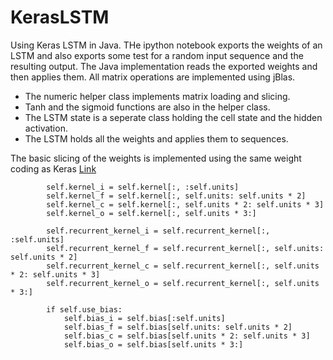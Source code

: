 # KerasLSTM
Using Keras LSTM in Java. THe ipython notebook exports the weights of an LSTM
and also exports some test for a random input sequence and the resulting output.
The Java implementation reads the exported weights and then applies them. All
matrix operations are implemented using jBlas.

+ The numeric helper class implements matrix loading and slicing.
+ Tanh and the sigmoid functions are also in the helper class.
+ The LSTM state is a seperate class holding the cell state and the hidden activation.
+ The LSTM holds all the weights and applies them to sequences.

The basic slicing of the weights is implemented using the same weight
coding as Keras [Link](https://github.com/keras-team/keras/blob/2.1.4/keras/layers/recurrent.py#L1776)

```
        self.kernel_i = self.kernel[:, :self.units]
        self.kernel_f = self.kernel[:, self.units: self.units * 2]
        self.kernel_c = self.kernel[:, self.units * 2: self.units * 3]
        self.kernel_o = self.kernel[:, self.units * 3:]

        self.recurrent_kernel_i = self.recurrent_kernel[:, :self.units]
        self.recurrent_kernel_f = self.recurrent_kernel[:, self.units: self.units * 2]
        self.recurrent_kernel_c = self.recurrent_kernel[:, self.units * 2: self.units * 3]
        self.recurrent_kernel_o = self.recurrent_kernel[:, self.units * 3:]

        if self.use_bias:
            self.bias_i = self.bias[:self.units]
            self.bias_f = self.bias[self.units: self.units * 2]
            self.bias_c = self.bias[self.units * 2: self.units * 3]
            self.bias_o = self.bias[self.units * 3:]
```
